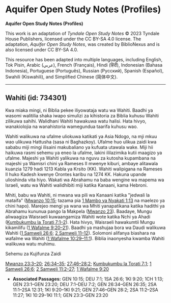 # Aquifer Open Study Notes (Profiles)

**Aquifer Open Study Notes (Profiles)**

This work is an adaptation of *Tyndale Open Study Notes* © 2023 Tyndale House Publishers, licensed under the CC BY\-SA 4\.0 license. The adaptation, *Aquifer Open Study Notes*, was created by BiblioNexus and is also licensed under CC BY\-SA 4\.0\.

This resource has been adapted into multiple languages, including English, Tok Pisin, Arabic (عربي), French (Français), Hindi (हिंदी), Indonesian (Bahasa Indonesia), Portuguese (Português), Russian (Русский), Spanish (Español), Swahili (Kiswahili), and Simplified Chinese (简体中文).



--------------------------------

## Wahiti (id: 734301)

Kwa miaka mingi, ni Biblia pekee iliyowataja watu wa Wahiti. Baadhi ya wasomi walitilia shaka iwapo simulizi za kihistoria za Biblia kuhusu Wahiti zilikuwa sahihi. Walidhani Wahiti hawakuwa watu halisi. Hata hivyo, wanakiolojia na wanahistoria wamegundua taarifa kuhusu wao.

Wahiti walikuwa na ufalme uliokuwa katikati ya Asia Ndogo, na mji mkuu wao ulikuwa Hattusha (sasa ni Baghazkoy). Ufalme huo ulikua zaidi kwa sababu miji mingi ilisaini makubaliano ya kufuata utawala wake. Miji hii haikuwa rasmi sehemu ya eneo la ufalme, lakini ililazimika kutii maagizo ya ufalme. Majeshi ya Wahiti yalikuwa na nguvu za kutosha kupambana na majeshi ya Wamisri chini ya Rameses II mwenye kiburi, ambaye alitawala kuanzia 1279 hadi 1213 Kabla ya Krsito (KK). Wahiti walipigana na Rameses II huko Kadesh kwenye Orontes karibu na 1274 KK. Hakuna upande ulioshinda vita hiyo. Wakati wa Abrahamu na baba wengine wa mapema wa Israeli, watu wa Wahiti walidhibiti miji katika Kanaani, kama Hebroni.

Mhiti, babu wa Wahiti, ni mwana wa pili wa Kanaani katika "jedwali la mataifa" ([Mwanzo 10:15](https://ref.ly/Gen10:15); tazama pia [1 Mambo ya Nyakati 1:13](https://ref.ly/1Chr1:13) na maelezo ya chini hapo). Marejeo mengi ya wana wa Mhiti yanapatikana katika hadithi ya Abrahamu kununua pango la Makpela ([Mwanzo 23](https://ref.ly/Gen23:1-Gen23:20)). Baadaye, Mungu aliwaagiza Waisraeli kuwaangamiza Wahiti wote katika Nchi ya Ahadi ([Kumbukumbu la Torati 7:1–2](https://ref.ly/Deut7:1-Deut7:2)). Hata hivyo, Waisraeli hawakumtii Mungu kikamilifu ([1 Wafalme 9:20–21](https://ref.ly/1Kgs9:20-1Kgs9:21)). Baadhi ya mashujaa bora wa Daudi walikuwa Wahiti ([1 Samweli 26:6](https://ref.ly/1Sam26:6); [2 Samweli 11–12](https://ref.ly/2Sam11:1-2Sam12:31)). Solomoni alifanya biashara na wafalme wa Wahiti ([1 Wafalme 10:29–11:1](https://ref.ly/1Kgs10:29-1Kgs11:1)). Biblia inaonyesha kwamba Wahiti walikuwa watu muhimu.

Sehemu za Kujifunza Zaidi

[Mwanzo 23:3–20](https://ref.ly/Gen23:3-Gen23:20); [26:34–35](https://ref.ly/Gen26:34-Gen26:35); [27:46–28:2](https://ref.ly/Gen27:46-Gen28:2); [Kumbukumbu la Torati 7:1](https://ref.ly/Deut7:1); [1 Samweli 26:6](https://ref.ly/1Sam26:6); [2 Samweli 11:2–27](https://ref.ly/2Sam11:2-2Sam11:27); [1 Wafalme 9:20](https://ref.ly/1Kgs9:20)

* **Associated Passages:** GEN 10:15; DEU 7:1; 1SA 26:6; 1KI 9:20; 1CH 1:13; GEN 23:1–GEN 23:20; DEU 7:1–DEU 7:2; GEN 26:34–GEN 26:35; 2SA 11:1–2SA 12:31; 1KI 9:20–1KI 9:21; GEN 27:46–GEN 28:2; 2SA 11:2–2SA 11:27; 1KI 10:29–1KI 11:1; GEN 23:3–GEN 23:20

